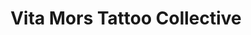 ---
title: "Vita Mors Tattoo Collective"
url: /eastbourne/vita-mors-tattoo-collective/
shop: Schneiderei
---